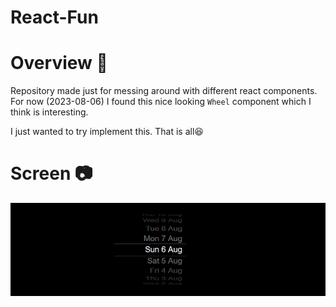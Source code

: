 # React-Fun
# Overview 📃
Repository made just for messing around with different react components. For now (2023-08-06) I found this nice looking `Wheel` component which I think is interesting.

I just wanted to try implement this. That is all😆
# Screen 📷
<img src="screen1.png" width=900>